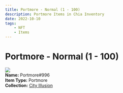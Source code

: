 ```yaml
---
title: Portmore - Normal (1 - 100)
description: Portmore Items in Chia Inventory
date: 2022-10-10
tags:
    - NFT
    - Items
---
```


# Portmore - Normal (1 - 100)
<div class="item_thumbnail">
<img loading="lazy" src="https://yydsa5tggqd3dcfhwkicoenk5blnlk5wffgpub46kxf6agymszrq.arweave.net/xgcgdmY0B7GIp7KQJxGq6FbVq7YpTPoHnlXL4BsMlmM"><br/>
<div><strong>Name:</strong> Portmore#996</div>
<div><strong>Item Type:</strong> Portmore</div>
<div><strong>Collection:</strong> <a href="https://www.spacescan.io/xch/nft/collection/col1lend2dcn558km4wcwta4xnkfv3xpcmlp9kyt0m909emvfxechlyqdl5ndg">City Illusion</a></div>
</div>

